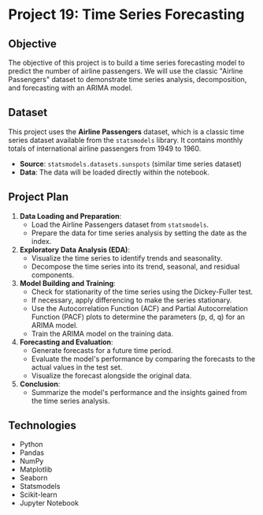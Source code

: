 # Project 19: Time Series Forecasting

## Objective
The objective of this project is to build a time series forecasting model to predict the number of airline passengers. We will use the classic "Airline Passengers" dataset to demonstrate time series analysis, decomposition, and forecasting with an ARIMA model.

## Dataset
This project uses the **Airline Passengers** dataset, which is a classic time series dataset available from the `statsmodels` library. It contains monthly totals of international airline passengers from 1949 to 1960.

- **Source**: `statsmodels.datasets.sunspots` (similar time series dataset)
- **Data**: The data will be loaded directly within the notebook.

## Project Plan
1.  **Data Loading and Preparation**:
    -   Load the Airline Passengers dataset from `statsmodels`.
    -   Prepare the data for time series analysis by setting the date as the index.
2.  **Exploratory Data Analysis (EDA)**:
    -   Visualize the time series to identify trends and seasonality.
    -   Decompose the time series into its trend, seasonal, and residual components.
3.  **Model Building and Training**:
    -   Check for stationarity of the time series using the Dickey-Fuller test.
    -   If necessary, apply differencing to make the series stationary.
    -   Use the Autocorrelation Function (ACF) and Partial Autocorrelation Function (PACF) plots to determine the parameters (p, d, q) for an ARIMA model.
    -   Train the ARIMA model on the training data.
4.  **Forecasting and Evaluation**:
    -   Generate forecasts for a future time period.
    -   Evaluate the model's performance by comparing the forecasts to the actual values in the test set.
    -   Visualize the forecast alongside the original data.
5.  **Conclusion**:
    -   Summarize the model's performance and the insights gained from the time series analysis.

## Technologies
- Python
- Pandas
- NumPy
- Matplotlib
- Seaborn
- Statsmodels
- Scikit-learn
- Jupyter Notebook
